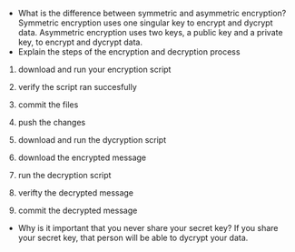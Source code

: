 - What is the difference between symmetric and asymmetric encryption?
Symmetric encryption uses one singular key to encrypt and dycrypt data. Asymmetric encryption uses two keys, a public key and a private key, to encrypt and dycrypt data. 
- Explain the steps of the encryption and decryption process
1. download and run your encryption script
2. verify the script ran succesfully 
3. commit the files
4. push the changes  

1. download and run the dycryption script 
2. download the encrypted message 
3. run the decryption script 
4. verifty the decrypted message 
5. commit the decrypted message

- Why is it important that you never share your secret key?
If you share your secret key, that person will be able to dycrypt your data. 
